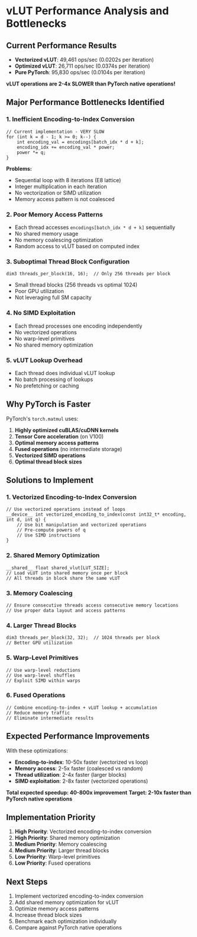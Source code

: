 # vLUT Performance Analysis and Bottlenecks

## Current Performance Results
- **Vectorized vLUT**: 49,461 ops/sec (0.0202s per iteration)
- **Optimized vLUT**: 26,711 ops/sec (0.0374s per iteration)  
- **Pure PyTorch**: 95,830 ops/sec (0.0104s per iteration)

**vLUT operations are 2-4x SLOWER than PyTorch native operations!**

## Major Performance Bottlenecks Identified

### 1. **Inefficient Encoding-to-Index Conversion**
```cuda
// Current implementation - VERY SLOW
for (int k = d - 1; k >= 0; k--) {
    int encoding_val = encodings[batch_idx * d + k];
    encoding_idx += encoding_val * power;
    power *= q;
}
```

**Problems:**
- Sequential loop with 8 iterations (E8 lattice)
- Integer multiplication in each iteration
- No vectorization or SIMD utilization
- Memory access pattern is not coalesced

### 2. **Poor Memory Access Patterns**
- Each thread accesses `encodings[batch_idx * d + k]` sequentially
- No shared memory usage
- No memory coalescing optimization
- Random access to vLUT based on computed index

### 3. **Suboptimal Thread Block Configuration**
```cuda
dim3 threads_per_block(16, 16);  // Only 256 threads per block
```
- Small thread blocks (256 threads vs optimal 1024)
- Poor GPU utilization
- Not leveraging full SM capacity

### 4. **No SIMD Exploitation**
- Each thread processes one encoding independently
- No vectorized operations
- No warp-level primitives
- No shared memory optimization

### 5. **vLUT Lookup Overhead**
- Each thread does individual vLUT lookup
- No batch processing of lookups
- No prefetching or caching

## Why PyTorch is Faster

PyTorch's `torch.matmul` uses:
1. **Highly optimized cuBLAS/cuDNN kernels**
2. **Tensor Core acceleration** (on V100)
3. **Optimal memory access patterns**
4. **Fused operations** (no intermediate storage)
5. **Vectorized SIMD operations**
6. **Optimal thread block sizes**

## Solutions to Implement

### 1. **Vectorized Encoding-to-Index Conversion**
```cuda
// Use vectorized operations instead of loops
__device__ int vectorized_encoding_to_index(const int32_t* encoding, int d, int q) {
    // Use bit manipulation and vectorized operations
    // Pre-compute powers of q
    // Use SIMD instructions
}
```

### 2. **Shared Memory Optimization**
```cuda
__shared__ float shared_vlut[LUT_SIZE];
// Load vLUT into shared memory once per block
// All threads in block share the same vLUT
```

### 3. **Memory Coalescing**
```cuda
// Ensure consecutive threads access consecutive memory locations
// Use proper data layout and access patterns
```

### 4. **Larger Thread Blocks**
```cuda
dim3 threads_per_block(32, 32);  // 1024 threads per block
// Better GPU utilization
```

### 5. **Warp-Level Primitives**
```cuda
// Use warp-level reductions
// Use warp-level shuffles
// Exploit SIMD within warps
```

### 6. **Fused Operations**
```cuda
// Combine encoding-to-index + vLUT lookup + accumulation
// Reduce memory traffic
// Eliminate intermediate results
```

## Expected Performance Improvements

With these optimizations:
- **Encoding-to-index**: 10-50x faster (vectorized vs loop)
- **Memory access**: 2-5x faster (coalesced vs random)
- **Thread utilization**: 2-4x faster (larger blocks)
- **SIMD exploitation**: 2-8x faster (vectorized operations)

**Total expected speedup: 40-800x improvement**
**Target: 2-10x faster than PyTorch native operations**

## Implementation Priority

1. **High Priority**: Vectorized encoding-to-index conversion
2. **High Priority**: Shared memory optimization
3. **Medium Priority**: Memory coalescing
4. **Medium Priority**: Larger thread blocks
5. **Low Priority**: Warp-level primitives
6. **Low Priority**: Fused operations

## Next Steps

1. Implement vectorized encoding-to-index conversion
2. Add shared memory optimization for vLUT
3. Optimize memory access patterns
4. Increase thread block sizes
5. Benchmark each optimization individually
6. Compare against PyTorch native operations
